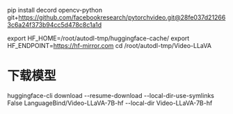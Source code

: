 pip install decord opencv-python git+https://github.com/facebookresearch/pytorchvideo.git@28fe037d212663c6a24f373b94cc5d478c8c1a1d





export HF_HOME=/root/autodl-tmp/huggingface-cache/
export HF_ENDPOINT=https://hf-mirror.com
cd /root/autodl-tmp/Video-LLaVA
# 下载模型
huggingface-cli download --resume-download --local-dir-use-symlinks False LanguageBind/Video-LLaVA-7B-hf --local-dir Video-LLaVA-7B-hf